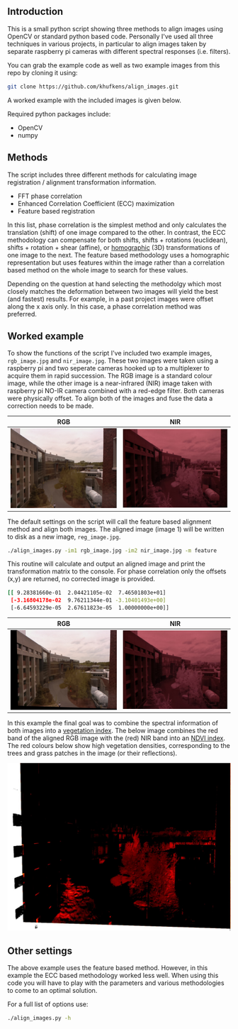 ## Introduction

This is a small python script showing three methods to align images using OpenCV or standard python based code. Personally I've used all three techniques in various projects, in particular to align images taken by separate raspberry pi cameras with different spectral responses (i.e. filters).

You can grab the example code as well as two example images from this repo by cloning it using:

```bash
git clone https://github.com/khufkens/align_images.git
```

A worked example with the included images is given below.

Required python packages include:

- OpenCV
- numpy

## Methods

The script includes three different methods for calculating image registration / alignment transformation information.

- FFT phase correlation
- Enhanced Correlation Coefficient (ECC) maximization
- Feature based registration

In this list, phase correlation is the simplest method and only calculates the translation (shift) of one image compared to the other. In contrast, the ECC methodology can compensate for both shifts, shifts + rotations (euclidean), shifts + rotation + shear (affine), or [homographic](https://en.wikipedia.org/wiki/Homography_(computer_vision)) (3D) transformations of one image to the next. The feature based methodology uses a homographic representation but uses features within the image rather than a correlation based method on the whole image to search for these values.

Depending on the question at hand selecting the methodolgy which most closely matches the deformation between two images will yield the best (and fastest) results. For example, in a past project images were offset along the x axis only. In this case, a phase correlation method was preferred.

## Worked example

To show the functions of the script I've included two example images, `rgb_image.jpg` and `nir_image.jpg`. These two images were taken using a raspberry pi and two seperate cameras hooked up to a multiplexer to acquire them in rapid succession. The RGB image is a standard colour image, while the other image is a near-infrared (NIR) image taken with raspberry pi NO-IR camera combined with a red-edge filter. Both cameras were physically offset. To align both of the images and fuse the data a correction needs to be made.

|  RGB | NIR  | 
|---|---|
| ![](rgb_image.jpg)  | ![](nir_image.jpg)  |

The default settings on the script will call the feature based alignment method and align both images. The aligned image (image 1) will be written to disk as a new image, `reg_image.jpg`.

```bash
./align_images.py -im1 rgb_image.jpg -im2 nir_image.jpg -m feature
```

This routine will calculate and output an aligned image and print the transformation matrix to the console. For phase correlation only the offsets (x,y) are returned, no corrected image is provided.

```bash
[[ 9.28381660e-01  2.04421105e-02  7.46501803e+01]
 [-3.16804178e-02  9.76211344e-01 -3.10401493e+00]
 [-6.64593229e-05  2.67611823e-05  1.00000000e+00]]

```

|  RGB | NIR  | 
|---|---|
| ![](reg_image.jpg)  | ![](nir_image.jpg)  |

In this example the final goal was to combine the spectral information of both images into a [vegetation index](https://en.wikipedia.org/wiki/Vegetation_Index). The below image combines the red band of the aligned RGB image with the (red) NIR band into an [NDVI index](https://en.wikipedia.org/wiki/Normalized_difference_vegetation_index). The red colours below show high vegetation densities, corresponding to the trees and grass patches in the image (or their reflections).

![](ndvi.jpg)

## Other settings

The above example uses the feature based method. However, in this example the ECC based methodology worked less well. When using this code you will have to play with the parameters and various methodologies to come to an optimal solution.

For a full list of options use:

```bash
./align_images.py -h
```
